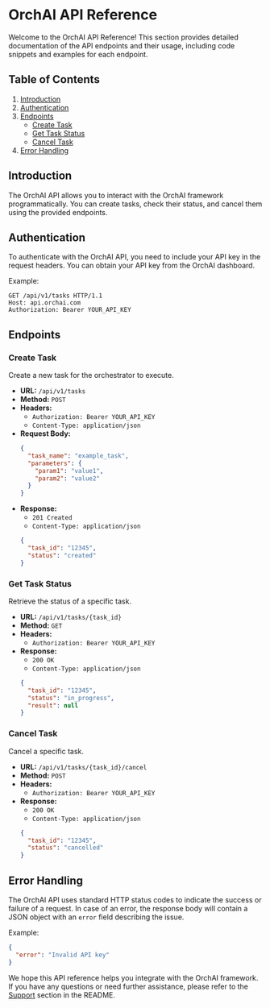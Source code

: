 # OrchAI API Reference

Welcome to the OrchAI API Reference! This section provides detailed documentation of the API endpoints and their usage, including code snippets and examples for each endpoint.

## Table of Contents

1. [Introduction](#introduction)
2. [Authentication](#authentication)
3. [Endpoints](#endpoints)
   - [Create Task](#create-task)
   - [Get Task Status](#get-task-status)
   - [Cancel Task](#cancel-task)
4. [Error Handling](#error-handling)

## Introduction

The OrchAI API allows you to interact with the OrchAI framework programmatically. You can create tasks, check their status, and cancel them using the provided endpoints.

## Authentication

To authenticate with the OrchAI API, you need to include your API key in the request headers. You can obtain your API key from the OrchAI dashboard.

Example:

```http
GET /api/v1/tasks HTTP/1.1
Host: api.orchai.com
Authorization: Bearer YOUR_API_KEY
```

## Endpoints

### Create Task

Create a new task for the orchestrator to execute.

- **URL:** `/api/v1/tasks`
- **Method:** `POST`
- **Headers:**
  - `Authorization: Bearer YOUR_API_KEY`
  - `Content-Type: application/json`
- **Request Body:**
  ```json
  {
    "task_name": "example_task",
    "parameters": {
      "param1": "value1",
      "param2": "value2"
    }
  }
  ```
- **Response:**
  - `201 Created`
  - `Content-Type: application/json`
  ```json
  {
    "task_id": "12345",
    "status": "created"
  }
  ```

### Get Task Status

Retrieve the status of a specific task.

- **URL:** `/api/v1/tasks/{task_id}`
- **Method:** `GET`
- **Headers:**
  - `Authorization: Bearer YOUR_API_KEY`
- **Response:**
  - `200 OK`
  - `Content-Type: application/json`
  ```json
  {
    "task_id": "12345",
    "status": "in_progress",
    "result": null
  }
  ```

### Cancel Task

Cancel a specific task.

- **URL:** `/api/v1/tasks/{task_id}/cancel`
- **Method:** `POST`
- **Headers:**
  - `Authorization: Bearer YOUR_API_KEY`
- **Response:**
  - `200 OK`
  - `Content-Type: application/json`
  ```json
  {
    "task_id": "12345",
    "status": "cancelled"
  }
  ```

## Error Handling

The OrchAI API uses standard HTTP status codes to indicate the success or failure of a request. In case of an error, the response body will contain a JSON object with an `error` field describing the issue.

Example:

```json
{
  "error": "Invalid API key"
}
```

We hope this API reference helps you integrate with the OrchAI framework. If you have any questions or need further assistance, please refer to the [Support](../README.md#support) section in the README.

